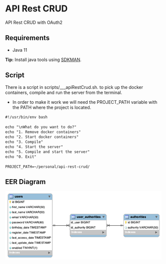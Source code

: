 # API Rest CRUD

API Rest CRUD with OAuth2

## Requirements

- Java 11

**Tip:** Install java tools using [SDKMAN](https://sdkman.io).

## Script
There is a script in scripts/___apiRestCrud.sh. to pick up the docker containers, compile and run the server from the terminal. 
- In order to make it work we will need the PROJECT_PATH variable with the PATH where the project is located.
```shell
#!/usr/bin/env bash

echo "\nWhat do you want to do?"
echo "1. Remove docker containers"
echo "2. Start docker containers"
echo "3. Compile"
echo "4. Start the server"
echo "5. Compile and start the server"
echo "0. Exit"

PROJECT_PATH=~/personal/api-rest-crud/
```

## EER Diagram
 ![EER Diagram](database/EER-DIAGRAM.png)